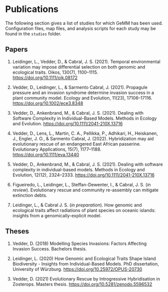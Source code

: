 # Publications

The following section gives a list of studies for which GeMM has been used. Configuration
files, map files, and analysis scripts for each study may be found in the `studies` folder.


## Papers

1. Leidinger, L., Vedder, D., & Cabral, J. S. (2021). Temporal environmental variation may 
   impose differential selection on both genomic and ecological traits. Oikos, 130(7), 1100–1115. 
   https://doi.org/10.1111/oik.08172
   
2. Vedder, D., Leidinger, L., & Sarmento Cabral, J. (2021). Propagule pressure and an invasion 
   syndrome determine invasion success in a plant community model. Ecology and Evolution, 11(23), 
   17106–17116. https://doi.org/10.1002/ece3.8348
   
3. Vedder, D., Ankenbrand, M., & Cabral, J. S. (2021). Dealing with Software Complexity 
   in Individual-Based Models. Methods in Ecology and Evolution.
   https://doi.org/10.1111/2041-210X.13716
   
4. Vedder, D., Lens, L., Martin, C. A., Pellikka, P., Adhikari, H., Heiskanen, J., 
   Engler, J. O., & Sarmento Cabral, J. (2022). Hybridization may aid evolutionary 
   rescue of an endangered East African passerine. Evolutionary Applications, 15(7), 
   1177–1188. https://doi.org/10.1111/eva.13440

5. Vedder, D., Ankenbrand, M., & Cabral, J. S. (2021). Dealing with software complexity 
   in individual-based models. Methods in Ecology and Evolution, 12(12), 2324–2333. 
   https://doi.org/10.1111/2041-210X.13716

6. Figueiredo, L., Leidinger, L., Steffan-Dewenter, I., & Cabral, J. S. (*in review*). 
   Evolutionary rescue and community re-assembly can mitigate extinction debts.

7. Leidinger, L., & Cabral J. S. (*in preparation*). How genomic and ecological 
   traits affect radiations of plant species on oceanic islands: insights from a 
   genomically-explicit model.


## Theses

1. Vedder, D. (2018) Modelling Species Invasions: Factors Affecting Invasion Success.
   Bachelors thesis.
   
2. Leidinger, L. (2020) How Genomic and Ecological Traits Shape Island Biodiversity - Insights
   from Individual-Based Models. PhD dissertation, University of Würzburg. 
   https://doi.org/10.25972/OPUS-20730

3. Vedder, D. (2021) Evolutionary Rescue by Introgressive Hybridisation in Zosterops.
   Masters thesis. https://doi.org/10.5281/zenodo.5596532
